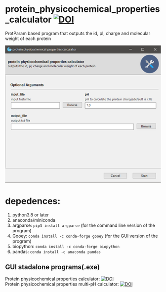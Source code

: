 # protein_physicochemical_properties_calculator [![DOI](https://zenodo.org/badge/DOI/10.5281/zenodo.5247187.svg)](https://doi.org/10.5281/zenodo.5247187)
ProtParam based program that outputs the id, pI, charge and molecular weight of each protein

![](image_gui.png)
# **depedences:**  
1. python3.8 or later
2. anaconda/miniconda
3. argparse: `pip3 install argparse` (for the command line version of the program)
4. Gooey: `conda install -c conda-forge gooey` (for the GUI version of the program)
5. biopython: `conda install -c conda-forge biopython`
6. pandas: `conda install -c anaconda pandas`
## GUI stadalone programs(.exe)
Protein physicochemical properties calculator: [![DOI](https://zenodo.org/badge/DOI/10.5281/zenodo.5246032.svg)](https://doi.org/10.5281/zenodo.5246032)  
Protein physicochemical properties multi-pH calculator: [![DOI](https://zenodo.org/badge/DOI/10.5281/zenodo.5245158.svg)](https://doi.org/10.5281/zenodo.5245158)
